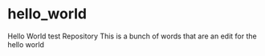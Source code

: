 # hello_world
Hello World test Repository
This is a bunch of words that are an edit for the hello world 
